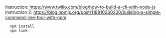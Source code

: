 Instruction: https://www.twilio.com/blog/how-to-build-a-cli-with-node-js
Instruction 2: https://blog.npmjs.org/post/118810260230/building-a-simple-command-line-tool-with-npm

```
  npm install
  npm link
```
